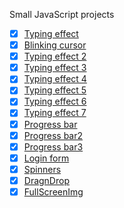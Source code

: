 Small JavaScript projects

 - [x] [Typing effect](https://codepen.io/o_rvalho/pen/xzewpg)
 - [x] [Blinking cursor](https://codepen.io/o_rvalho/pen/ERJyjj)
 - [x] [Typing effect 2](https://codepen.io/o_rvalho/pen/ERzdeG)
 - [x] [Typing effect 3](https://codepen.io/o_rvalho/pen/yEmrdN)
 - [x] [Typing effect 4](https://codepen.io/o_rvalho/pen/KBPeBz)
 - [x] [Typing effect 5](https://codepen.io/o_rvalho/pen/GBKwzq)
 - [x] [Typing effect 6](https://codepen.io/o_rvalho/pen/yqLPWK)
 - [x] [Typing effect 7](https://codepen.io/o_rvalho/pen/VBYQgQ)
 - [x] [Progress bar](https://codepen.io/o_rvalho/pen/QBbmwX)
 - [x] [Progress bar2](https://codepen.io/o_rvalho/pen/mjJQrj)
 - [x] [Progress bar3](https://codepen.io/o_rvalho/pen/EpwLVZ)
 - [x] [Login form](https://codepen.io/o_rvalho/pen/XBzKGb)
 - [x] [Spinners](https://codepen.io/o_rvalho/pen/qyVgdY)
 - [x] [DragnDrop](https://codepen.io/o_rvalho/pen/gjovNa)
 - [x] [FullScreenImg](https://codepen.io/o_rvalho/pen/WKLRzz) 

